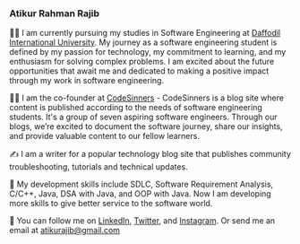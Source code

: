 ### Atikur Rahman Rajib

👋🏻   I am currently pursuing my studies in Software Engineering at [Daffodil International University](https://daffodilvarsity.edu.bd/). My journey as a software engineering student is defined by my passion for technology, my commitment to learning, and my enthusiasm for solving complex problems. I am excited about the future opportunities that await me and dedicated to making a positive impact through my work in software engineering.

👋🏻   I am the co-founder at [CodeSinners](https://www.codesinners.com) - CodeSinners is a blog site where content is published according to the needs of software engineering students. It's a group of seven aspiring software engineers. Through our blogs, we’re excited to document the software journey, share our insights, and provide valuable content to our fellow learners.

✍️   I am a writer for a popular technology blog site that publishes community troubleshooting, tutorials and technical updates.

🌱   My development skills include SDLC, Software Requirement Analysis, C/C++, Java, DSA with Java, and OOP with Java. Now I am developing more skills to give better service to the software world.

🐢   You can follow me on [LinkedIn](https://www.linkedin.com/in/atikurajib), [Twitter](https://www.twitter.com/atikurajib), and [Instagram](https://www.instagram.com/atikurajib). Or send me an email at atikurajib@gmail.com







